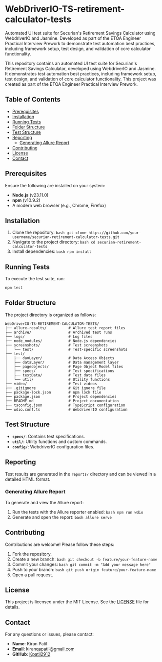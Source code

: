 # WebDriverIO-TS-retirement-calculator-tests

Automated UI test suite for Securian's Retirement Savings Calculator using WebdriverIO and Jasmine. Developed as part of the ETQA Engineer Practical Interview Prework to demonstrate test automation best practices, including framework setup, test design, and validation of core calculator functionality.

This repository contains an automated UI test suite for Securian's Retirement Savings Calculator, developed using WebdriverIO and Jasmine. It demonstrates test automation best practices, including framework setup, test design, and validation of core calculator functionality. This project was created as part of the ETQA Engineer Practical Interview Prework.

## Table of Contents

- [Prerequisites](#prerequisites)
- [Installation](#installation)
- [Running Tests](#running-tests)
- [Folder Structure](#folder-structure)
- [Test Structure](#test-structure)
- [Reporting](#reporting)
  - [Generating Allure Report](#generating-allure-report)
- [Contributing](#contributing)
- [License](#license)
- [Contact](#contact)

## Prerequisites

Ensure the following are installed on your system:

- **Node.js** (v23.11.0)
- **npm** (v10.9.2)
- A modern web browser (e.g., Chrome, Firefox)

## Installation

1. Clone the repository:
   `bash
 git clone https://github.com/your-username/securian-retirement-calculator-tests.git
 `
2. Navigate to the project directory:
   `bash
 cd securian-retirement-calculator-tests
 `
3. Install dependencies:
   `bash
 npm install
 `

## Running Tests

To execute the test suite, run:

```bash
npm test
```

## Folder Structure

The project directory is organized as follows:

```
WebDriverIO-TS-RETIREMENT-CALCULATOR-TESTS/
├── allure-results/          # Allure test report files
├── archive/                 # Archived test runs
├── logs/                    # Log files
├── node_modules/            # Node.js dependencies
├── screenshots/             # Test screenshots
│   └── test/                # Test-specific screenshots
├── test/
│   ├── daoLayer/            # Data Access Objects
│   ├── dataLayer/           # Data management layer
│   ├── pageobjects/         # Page Object Model files
│   ├── specs/               # Test specifications
│   ├── testData/            # Test data files
│   └── util/                # Utility functions
├── video/                   # Test videos
├── .gitignore               # Git ignore file
├── package-lock.json        # npm lock file
├── package.json             # Project dependencies
├── README.md                # Project documentation
├── tsconfig.json            # TypeScript configuration
└── wdio.conf.ts             # WebdriverIO configuration
```

## Test Structure

- **`specs/`**: Contains test specifications.
- **`util/`**: Utility functions and custom commands.
- **`config/`**: WebdriverIO configuration files.

## Reporting

Test results are generated in the `reports/` directory and can be viewed in a detailed HTML format.

### Generating Allure Report

To generate and view the Allure report:

1. Run the tests with the Allure reporter enabled:
   `bash
 npm run wdio
 `
2. Generate and open the report:
   `bash
 allure serve
 `

## Contributing

Contributions are welcome! Please follow these steps:

1. Fork the repository.
2. Create a new branch:
   `bash
 git checkout -b feature/your-feature-name
 `
3. Commit your changes:
   `bash
 git commit -m "Add your message here"
 `
4. Push to your branch:
   `bash
 git push origin feature/your-feature-name
 `
5. Open a pull request.

## License

This project is licensed under the MIT License. See the [LICENSE](LICENSE) file for details.

## Contact

For any questions or issues, please contact:

- **Name**: Kiran Patil
- **Email**: [kiranqapatil@gmail.com](mailto:your.email@example.com)
- **GitHub**: [Kpatil2912](https://github.com/your-username)
